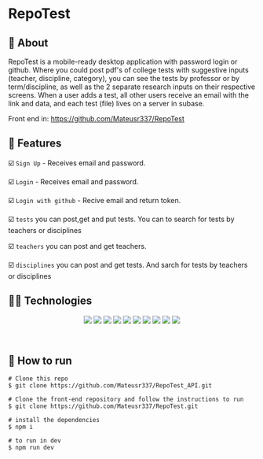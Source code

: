# RepoTest


##  :link: About

RepoTest is a mobile-ready desktop application with password login or github.
Where you could post pdf's of college tests with suggestive inputs (teacher, discipline, category), you can see the tests by professor or by term/discipline, as well as the 2 separate research inputs on their respective screens.
When a user adds a test, all other users receive an email with the link and data, and each test (file) lives on a server in subase.

Front end in: https://github.com/Mateusr337/RepoTest

</div>

## :hammer: Features

:ballot_box_with_check: `Sign Up` - Receives email and password.

:ballot_box_with_check: `Login` - Receives email and password.

:ballot_box_with_check: `Login with github` - Recive email and return token.

:ballot_box_with_check: `tests` you can post,get and put tests. You can to search for tests by teachers or disciplines

:ballot_box_with_check: `teachers` you can post and get teachers.
 
:ballot_box_with_check: `disciplines` you can post and get tests. And sarch for tests by teachers or disciplines

## :woman_technologist: Technologies

<p align="center">
  <img src="https://img.shields.io/badge/HTML5-E34F26?style=for-the-badge&logo=html5&logoColor=white" />
  <img src="https://img.shields.io/badge/CSS3-1572B6?style=for-the-badge&logo=css3&logoColor=white" />
  <img src="https://img.shields.io/badge/typescript-3178C6?style=for-the-badge&logo=typescript&logoColor=black" />
  <img src="https://img.shields.io/badge/ts-node-3178C6?style=for-the-badge&logo=ts-node&logoColor=3178C6" />
  <img src="https://img.shields.io/badge/node.js-363636?style=for-the-badge&logo=node.js&logoColor=339933"/>
  <img src="https://img.shields.io/badge/prettier-F7B93E?style=for-the-badge&logo=prettier&logoColor=000000"/>
  <img src="https://img.shields.io/badge/github-000000?style=for-the-badge&logo=github&logoColor=ffffff"/>
   <img src="https://img.shields.io/badge/jest-C21325?style=for-the-badge&logo=jest&logoColor=000000"/>
  <img src="https://img.shields.io/badge/supertest-141526?style=for-the-badge&logo=jest&logoColor=ffffff"/>
  <img src="https://img.shields.io/badge/supabase-3ECF8E?style=for-the-badge&logo=supabase&logoColor=ffffff"/>

</p>
<br>  

## :tada: How to run

```
# Clone this repo
$ git clone https://github.com/Mateusr337/RepoTest_API.git

# Clone the front-end repository and follow the instructions to run
$ git clone https://github.com/Mateusr337/RepoTest.git

# install the dependencies
$ npm i

# to run in dev
$ npm run dev
```








